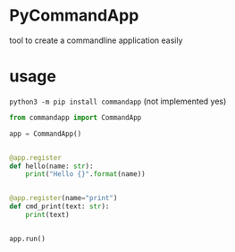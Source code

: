 # PyCommandApp
tool to create a commandline application easily


# usage
`python3 -m pip install commandapp` (not implemented yes)
```python
from commandapp import CommandApp

app = CommandApp()


@app.register
def hello(name: str):
    print("Hello {}".format(name))


@app.register(name="print")
def cmd_print(text: str):
    print(text)


app.run()
```

